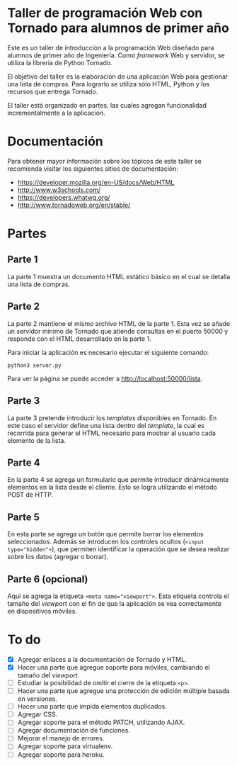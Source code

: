 # Taller de programación Web con Tornado para alumnos de primer año

Este es un taller de introducción a la programación Web
diseñado para alumnos de primer año de Ingeniería. Como
*framework* Web y servidor, se utiliza la librería de Python
Tornado.

El objetivo del taller es la elaboración de una aplicación
Web para gestionar una lista de compras. Para lograrlo se
utiliza sólo HTML, Python y los recursos que entrega
Tornado.

El taller está organizado en partes, las cuales agregan
funcionalidad incrementalmente a la aplicación.

# Documentación

Para obtener mayor información sobre los tópicos de este
taller se recomienda visitar los siguientes sitios de
documentación:

*   <https://developer.mozilla.org/en-US/docs/Web/HTML>
*   <http://www.w3schools.com/>
*   <https://developers.whatwg.org/>
*   <http://www.tornadoweb.org/en/stable/>

# Partes

## Parte 1

La parte 1 muestra un documento HTML estático básico en el
cual se detalla una lista de compras.

## Parte 2

La parte 2 mantiene el mismo archivo HTML de la parte 1.
Esta vez se añade un servidor mínimo de Tornado que atiende
consultas en el puerto 50000 y responde con el HTML
desarrollado en la parte 1.

Para iniciar la aplicación es necesario ejecutar el
siguiente comando:

    python3 server.py

Para ver la página se puede acceder a
<http://localhost:50000/lista>.

## Parte 3

La parte 3 pretende introducir los *templates* disponibles
en Tornado. En este caso el servidor define una lista dentro
del *template*, la cual es recorrida para generar el HTML
necesario para mostrar al usuario cada elemento de la lista.

## Parte 4

En la parte 4 se agrega un formulario que permite introducir
dinámicamente elementos en la lista desde el cliente. Esto
se logra utilizando el método POST de HTTP.

## Parte 5

En esta parte se agrega un botón que permite borrar los
elementos seleccionados. Además se introducen los controles
ocultos (`<input type="hidden">`), que permiten identificar
la operación que se desea realizar sobre los datos (agregar
o borrar).

## Parte 6 (opcional)

Aquí se agrega la etiqueta `<meta name="viewport">`. Esta
etiqueta controla el tamaño del *viewport* con el fin de que
la aplicación se vea correctamente en dispositivos móviles.

# To do

- [x]   Agregar enlaces a la documentación de Tornado y
        HTML.
- [x]   Hacer una parte que agregue soporte para móviles,
        cambiando el tamaño del *viewport*.
- [ ]   Estudiar la posibilidad de omitir el cierre de la
        etiqueta `<p>`.
- [ ]   Hacer una parte que agregue una protección de
        edición múltiple basada en versiones.
- [ ]   Hacer una parte que impida elementos duplicados.
- [ ]   Agregar CSS.
- [ ]   Agregar soporte para el método PATCH, utilizando
        AJAX.
- [ ]   Agregar documentación de funciones.
- [ ]   Mejorar el manejo de errores.
- [ ]   Agregar soporte para virtualenv.
- [ ]   Agregar soporte para heroku.
